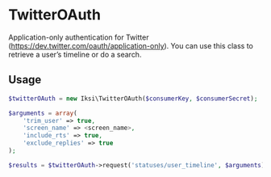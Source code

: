 # TwitterOAuth

Application-only authentication for Twitter (https://dev.twitter.com/oauth/application-only).
You can use this class to retrieve a user’s timeline or do a search.

## Usage

```PHP
$twitterOAuth = new Iksi\TwitterOAuth($consumerKey, $consumerSecret);

$arguments = array(
    'trim_user' => true,
    'screen_name' => <screen_name>,
    'include_rts' => true,
    'exclude_replies' => true
);

$results = $twitterOAuth->request('statuses/user_timeline', $arguments);
```

